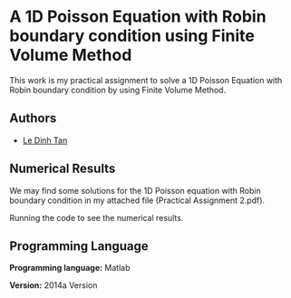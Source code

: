 
# A 1D Poisson Equation with Robin boundary condition using Finite Volume Method

This work is my practical assignment to solve a 1D Poisson Equation 
with Robin boundary condition by using Finite Volume Method.


## Authors

- [Le Dinh Tan](https://github.com/ledinhtan)


## Numerical Results

We may find some solutions for the 1D Poisson equation with Robin
boundary condition in my attached file (Practical Assignment 2.pdf).

Running the code to see the numerical results.
## Programming Language

**Programming language:** Matlab

**Version:** 2014a Version
